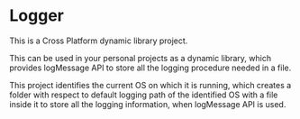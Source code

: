 # **Logger**

This is a Cross Platform dynamic library project.

This can be used in your personal projects as a dynamic library, which provides logMessage API to store all the logging procedure needed in a file.

This project identifies the current OS on which it is running, which creates a folder with respect to default logging path of the identified OS with a file inside it to store all the logging information, when logMessage API is used.

